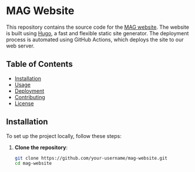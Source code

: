 # MAG Website

This repository contains the source code for the [MAG website](https://www.mag.com.au/). The website is built using [Hugo](https://gohugo.io/), a fast and flexible static site generator. The deployment process is automated using GitHub Actions, which deploys the site to our web server.

## Table of Contents

- [Installation](#installation)
- [Usage](#usage)
- [Deployment](#deployment)
- [Contributing](#contributing)
- [License](#license)

## Installation

To set up the project locally, follow these steps:

1. **Clone the repository**:
   ```sh
   git clone https://github.com/your-username/mag-website.git
   cd mag-website

